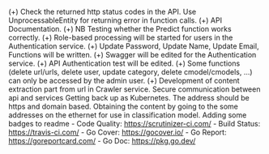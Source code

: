 (+) Check the returned http status codes in the API. Use UnprocessableEntity for returning error in function calls.
(+) API Documentation.
(+) NB Testing whether the Predict function works correctly.
(+) Role-based processing will be started for users in the Authentication service.
(+) Update Password, Update Name, Update Email, Functions will be written.
(+) Swagger will be edited for the Authentication service.
(+) API Authentication test will be edited.
(+) Some functions (delete url/urls, delete user, update category, delete cmodel/cmodels, ...) can only be accessed by the admin user.
(+) Development of content extraction part from url in Crawler service.
Secure communication between api and services
Getting back up as Kubernetes. The address should be https and domain based.
Obtaining the content by going to the some addresses on the ethernet for use in  classification model.
Adding some badges to readme
    - Code Quality: https://scrutinizer-ci.com/
    - Build Status: https://travis-ci.com/
    - Go Cover: https://gocover.io/
    - Go Report: https://goreportcard.com/
    - Go Doc: https://pkg.go.dev/